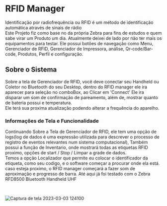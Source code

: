# RFID Manager
<p>Identificação por radiofrequência ou RFID é um método de identificação automática através de sinais de rádio <br>
Este Projeto fiz como base no da própria Zebra para fins de estudos e quem sabe virar um Produto um dia. Atualmente deixei de lado por não ter mais os equipamentos para testar. Ele possui botões de navegação como Menu, Gerenciador de RFID, Gerenciador de Impressora, análise, Qr-code/Bar-code, Produtos, Perfil e configuração.</p>

<h2>Sobre o Sistema</h2>
<p>Sobre a tela de Gerenciador de RFID, você deve conectar seu Handheld ou Coletor no Bluetooth do seu Desktop, dentro do RFID manager ele ira aparecer para seleção no comboBox, ao Clicar em 'Connect' Ele ira disparar um som de confirmação de pareamento, além de, mostrar quanto de bateria possui e temperatura.
<br>Ele terá sua proxima atualização podendo alterar a frequência do aparelho.
<br>
</p>

<h3>Informações de Tela e Funcionalidade</h3>
<p>Continuando Sobre a Tela de Gerenciador de RFID, ele tem uma opção de logs(log de dados é uma expressão utilizada para descrever o processo de registro de eventos relevantes num sistema computacional), Também possui a função de Inventario, onde mostrará todas as etiquetas RFID proximo, opções de start / Stop / Limpar a grade de dados.<br>Temos a opção Localizador que permite eu colocar o identificador da etiqueta, como seu codigo, e o software começar a procurar onde ela está. caso esteja proximo, o RFID manager começará a fazer som de aproximação e progresso de barra. Até aqui já foi testado com o Zebra RFD8500 Bluetooth Handheld UHF</p>

<br>

![Captura de tela 2023-03-03 124100](https://user-images.githubusercontent.com/77933748/222765497-e41d9d1c-b639-4f59-8b79-46b35dc1a2f9.png)
